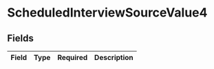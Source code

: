 # ScheduledInterviewSourceValue4


## Fields

| Field       | Type        | Required    | Description |
| ----------- | ----------- | ----------- | ----------- |